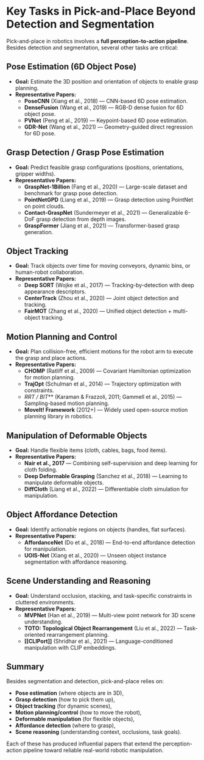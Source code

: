 # Key Tasks in Pick-and-Place Beyond Detection and Segmentation

Pick-and-place in robotics involves a **full perception-to-action pipeline**. Besides detection and segmentation, several other tasks are critical:

## Pose Estimation (6D Object Pose)
- **Goal:** Estimate the 3D position and orientation of objects to enable grasp planning.
- **Representative Papers:**
  - **PoseCNN** (Xiang et al., 2018) — CNN-based 6D pose estimation.
  - **DenseFusion** (Wang et al., 2019) — RGB-D dense fusion for 6D object pose.
  - **PVNet** (Peng et al., 2019) — Keypoint-based 6D pose estimation.
  - **GDR-Net** (Wang et al., 2021) — Geometry-guided direct regression for 6D pose.

## Grasp Detection / Grasp Pose Estimation
- **Goal:** Predict feasible grasp configurations (positions, orientations, gripper widths).
- **Representative Papers:**
  - **GraspNet-1Billion** (Fang et al., 2020) — Large-scale dataset and benchmark for grasp pose detection.
  - **PointNetGPD** (Liang et al., 2019) — Grasp detection using PointNet on point clouds.
  - **Contact-GraspNet** (Sundermeyer et al., 2021) — Generalizable 6-DoF grasp detection from depth images.
  - **GraspFormer** (Jiang et al., 2021) — Transformer-based grasp generation.

## Object Tracking
- **Goal:** Track objects over time for moving conveyors, dynamic bins, or human-robot collaboration.
- **Representative Papers:**
  - **Deep SORT** (Wojke et al., 2017) — Tracking-by-detection with deep appearance descriptors.
  - **CenterTrack** (Zhou et al., 2020) — Joint object detection and tracking.
  - **FairMOT** (Zhang et al., 2020) — Unified object detection + multi-object tracking.

## Motion Planning and Control
- **Goal:** Plan collision-free, efficient motions for the robot arm to execute the grasp and place actions.
- **Representative Papers:**
  - **CHOMP** (Ratliff et al., 2009) — Covariant Hamiltonian optimization for motion planning.
  - **TrajOpt** (Schulman et al., 2014) — Trajectory optimization with constraints.
  - **RRT* / BIT*** (Karaman & Frazzoli, 2011; Gammell et al., 2015) — Sampling-based motion planning.
  - **MoveIt! Framework** (2012+) — Widely used open-source motion planning library in robotics.

## Manipulation of Deformable Objects
- **Goal:** Handle flexible items (cloth, cables, bags, food items).
- **Representative Papers:**
  - **Nair et al., 2017** — Combining self-supervision and deep learning for cloth folding.
  - **Deep Deformable Grasping** (Sanchez et al., 2018) — Learning to manipulate deformable objects.
  - **DiffCloth** (Liang et al., 2022) — Differentiable cloth simulation for manipulation.

## Object Affordance Detection
- **Goal:** Identify actionable regions on objects (handles, flat surfaces).
- **Representative Papers:**
  - **AffordanceNet** (Do et al., 2018) — End-to-end affordance detection for manipulation.
  - **UOIS-Net** (Xiang et al., 2020) — Unseen object instance segmentation with affordance reasoning.

## Scene Understanding and Reasoning
- **Goal:** Understand occlusion, stacking, and task-specific constraints in cluttered environments.
- **Representative Papers:**
  - **MVPNet** (Han et al., 2019) — Multi-view point network for 3D scene understanding.
  - **TOTO: Topological Object Rearrangement** (Liu et al., 2022) — Task-oriented rearrangement planning.
  - **[[CLIPort]]** (Shridhar et al., 2021) — Language-conditioned manipulation with CLIP embeddings.

## Summary
Besides segmentation and detection, pick-and-place relies on:
- **Pose estimation** (where objects are in 3D),
- **Grasp detection** (how to pick them up),
- **Object tracking** (for dynamic scenes),
- **Motion planning/control** (how to move the robot),
- **Deformable manipulation** (for flexible objects),
- **Affordance detection** (where to grasp),
- **Scene reasoning** (understanding context, occlusions, task goals).

Each of these has produced influential papers that extend the perception-action pipeline toward reliable real-world robotic manipulation.
